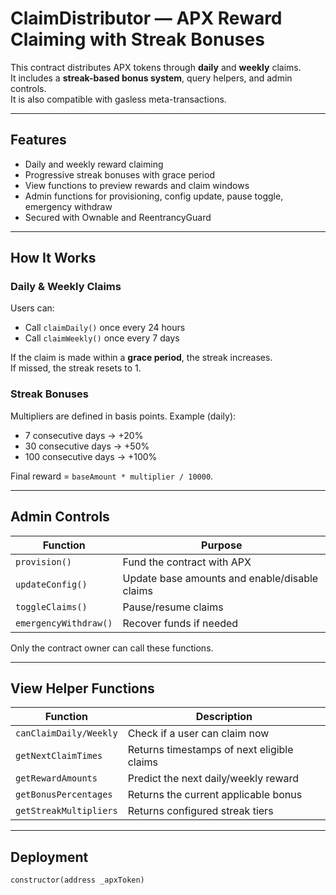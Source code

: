 # ClaimDistributor — APX Reward Claiming with Streak Bonuses

This contract distributes APX tokens through **daily** and **weekly** claims.  
It includes a **streak-based bonus system**, query helpers, and admin controls.  
It is also compatible with gasless meta-transactions.

---

## Features

- Daily and weekly reward claiming
- Progressive streak bonuses with grace period
- View functions to preview rewards and claim windows
- Admin functions for provisioning, config update, pause toggle, emergency withdraw
- Secured with Ownable and ReentrancyGuard

---

## How It Works

### Daily & Weekly Claims
Users can:
- Call `claimDaily()` once every 24 hours
- Call `claimWeekly()` once every 7 days

If the claim is made within a **grace period**, the streak increases.  
If missed, the streak resets to 1.

### Streak Bonuses
Multipliers are defined in basis points. Example (daily):
- 7 consecutive days → +20%
- 30 consecutive days → +50%
- 100 consecutive days → +100%

Final reward = `baseAmount * multiplier / 10000`.

---

## Admin Controls

| Function | Purpose |
|---------|----------|
| `provision()` | Fund the contract with APX |
| `updateConfig()` | Update base amounts and enable/disable claims |
| `toggleClaims()` | Pause/resume claims |
| `emergencyWithdraw()` | Recover funds if needed |

Only the contract owner can call these functions.

---

## View Helper Functions

| Function | Description |
|---------|-------------|
| `canClaimDaily/Weekly` | Check if a user can claim now |
| `getNextClaimTimes` | Returns timestamps of next eligible claims |
| `getRewardAmounts` | Predict the next daily/weekly reward |
| `getBonusPercentages` | Returns the current applicable bonus |
| `getStreakMultipliers` | Returns configured streak tiers |

---

## Deployment

```solidity
constructor(address _apxToken)
